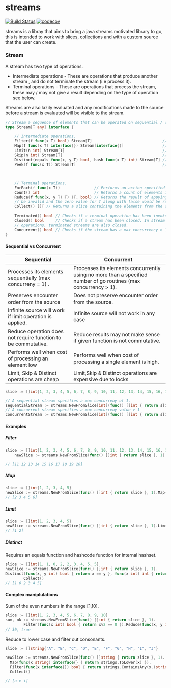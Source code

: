 # streams
[![Build Status](https://app.travis-ci.com/phantom820/streams.svg?branch=master)](https://app.travis-ci.com/phantom820/streams)
[![codecov](https://codecov.io/gh/phantom820/streams/branch/master/graph/badge.svg?token=I19NMI3C7U)](https://codecov.io/gh/phantom820/streams)

streams is a libray that aims to bring a java streams motivated library to go, this is intended to work with slices, collections and with a custom source that the user can create. 

### Stream
A stream has two type of operations.
 - Intermediate operations - These are operations that produce another stream , and do not terminate the stream (i.e process it).
 - Terminal operations - These are operations that process the stream, these may / may not give a result depending on the type of operation see below.

Streams are also lazily evaluated and any modifications made to the source before a stream is evaluated will be visible to the stream.


```go
// Stream a sequence of elements that can be operated on sequential / concurrently.
type Stream[T any] interface {

	// Intermediate operations.
	Filter(f func(x T) bool) Stream[T]                               // Returns a stream consisting of the elements of this stream that satisfy the given predicate.
	Map(f func(x T) interface{}) Stream[interface{}]                 // Returns a stream consisting of the results of applying the given function to the elements of the stream.
	Limit(n int) Stream[T]                                           // Returns a stream consisting of the elements of the stream but only limited to processing n elements.
	Skip(n int) Stream[T]                                            // Returns a stream that skips the first n elements it encounters in processing.
	Distinct(equals func(x, y T) bool, hash func(x T) int) Stream[T] // Returns a stream consisting of distinct elements. Elements are distinguished using equality and hash code.
	Peek(f func(x T)) Stream[T]                                      // Returns a stream consisting of the elements of the given stream but additionaly the given function is invoked for each element.

	

	// Terminal operations.
	ForEach(f func(x T))               // Performs an action specified by the function f for each element of this stream.
	Count() int                        // Returns a count of elements in the stream.
	Reduce(f func(x, y T) T) (T, bool) // Returns the result of appying a reduction on the elements of the stream. If the stream has no elements then the result would
	// be invalid and the zero value for T along with false would be returned.
	Collect() []T // Returns a slice containing the elements from the stream.

	Terminated() bool // Checks if a terminal operation has been invoked on the stream.
	Closed() bool     // Checks if a stream has been closed. In stream is closed either when a new stream is created from it using intermediate
	// operations, terminated streams are also closed.
	Concurrent() bool // Checks if the stream has a max concurrency > 1 or not.
}
```

#### Sequential vs Concurrent
| Sequential      | Concurrent |
| ----------- | ----------- |
| Processes its elements sequentially (max concurreny = 1) .    | Processes its elements concurrently using no more than a specified number of go routines (max concurrency > 1).     |
| Preserves encounter order from the source  | Does not preserve encounter order from the source.      |
| Infinite source will work if limit operation is applied. | Infinite source will not work in any case |
| Reduce operation does not require function to be commutative. | Reduce results may not make sense if given function is not commutative.|
| Performs well when cost of processing an element low | Performs well when cost of processing a single element is high.|
| Limit, Skip & Distinct operations are cheap | Limit,Skip & Distinct operations are expensive due to locks | 
  
```go
slice := []int{1, 2, 3, 4, 5, 6, 7, 8, 9, 10, 11, 12, 13, 14, 15, 16, 17, 18, 19, 20}

// A sequential stream specifies a max concurreny of 1.
sequentialStream := streams.NewFromSlice[int](func() []int { return slice }, 1)
// A concurrent stream specifies a max concurreny value > 1
concurrentStream := streams.NewFromSlice[int](func() []int { return slice }, 2)

```

#### Examples
##### Filter
```go
slice := []int{1, 2, 3, 4, 5, 6, 7, 8, 9, 10, 11, 12, 13, 14, 15, 16, 17, 18, 19, 20}
	newSlice := streams.NewFromSlice(func() []int { return slice }, 1).Filter(func(x int) bool { return x > 10 }).Collect()

// [11 12 13 14 15 16 17 18 19 20]
```
##### Map
```go
slice := []int{1, 2, 3, 4, 5}
newSlice := streams.NewFromSlice(func() []int { return slice }, 1).Map(func(x int) interface{} { return x + 1 }).Collect()
// [2 3 4 5 6]
```
##### Limit
```go
slice := []int{1, 2, 3, 4, 5}
newSlice := streams.NewFromSlice(func() []int { return slice }, 1).Limit(2).Collect()
// [1 2]
```
##### Distinct
Requires an equals function and hashcode function for internal hashset.
```go
slice := []int{1, 1, 0, 2, 2, 3, 4, 5, 5}
newSlice := streams.NewFromSlice(func() []int { return slice }, 1).
Distinct(func(x, y int) bool { return x == y }, func(x int) int { return x }).
		Collect()
// [1 0 2 3 4 5]
```

#### Complex maniplulations
Sum of the even numbers in the range [1,10].
```go
slice := []int{1, 2, 3, 4, 5, 6, 7, 8, 9, 10}
sum, ok := streams.NewFromSlice(func() []int { return slice }, 1).
		Filter(func(x int) bool { return x%2 == 0 }).Reduce(func(x, y int) int { return x + y })
// 30, true
```
Reduce to lower case and filter out consonants.
```go
slice := []string{"A", "B", "C", "D", "E", "F", "G", "H", "I", "J"}

newSlice := streams.NewFromSlice(func() []string { return slice }, 1).
  Map(func(x string) interface{} { return strings.ToLower(x) }).
  Filter(func(x interface{}) bool { return strings.ContainsAny(x.(string), "aeiou") }).
  Collect()

// [a e i]
```





